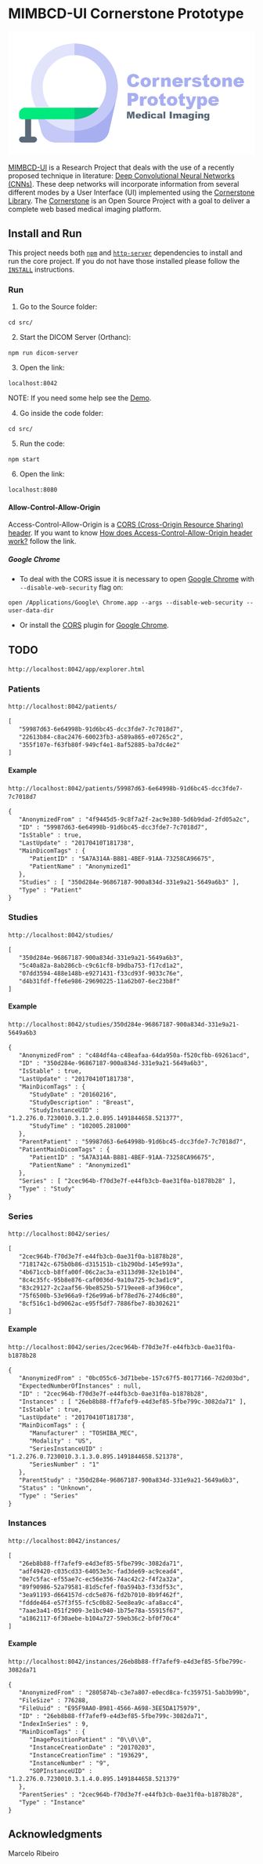 # MIMBCD-UI Cornerstone Prototype

<img src="assets/banner.png"/>

[MIMBCD-UI](https://mimbcd-ui.github.io/) is a Research Project that deals with the use of a recently proposed technique in literature: [Deep Convolutional Neural Networks (CNNs)](https://en.wikipedia.org/wiki/Convolutional_neural_network). These deep networks will incorporate information from several different modes by a User Interface (UI) implemented using the [Cornerstone Library](https://github.com/chafey/cornerstone). The [Cornerstone](https://github.com/chafey/cornerstone) is an Open Source Project with a goal to deliver a complete web based medical imaging platform.

## Install and Run

This project needs both [`npm`](https://www.npmjs.com/) and [`http-server`](https://github.com/indexzero/http-server) dependencies to install and run the core project. If you do not have those installed please follow the [`INSTALL`](src/INSTALL.md) instructions.

### Run

1) Go to the Source folder:

`cd src/`

2) Start the DICOM Server (Orthanc):

`npm run dicom-server`

3) Open the link:

`localhost:8042`

NOTE: If you need some help see the [Demo](https://youtu.be/tkzpT3KpY2A).

4) Go inside the code folder:

`cd src/`

5) Run the code:

`npm start`

6) Open the link:

`localhost:8080`

#### Allow-Control-Allow-Origin

Access-Control-Allow-Origin is a [CORS (Cross-Origin Resource Sharing) header](https://www.html5rocks.com/en/tutorials/cors/). If you want to know [How does Access-Control-Allow-Origin header work?](https://stackoverflow.com/questions/10636611/how-does-access-control-allow-origin-header-work) follow the link.

##### Google Chrome

* To deal with the CORS issue it is necessary to open [Google Chrome](https://www.google.com/intl/en/chrome/browser/desktop/) with `--disable-web-security` flag on:

```
open /Applications/Google\ Chrome.app --args --disable-web-security --user-data-dir
```

* Or install the  [CORS](https://chrome.google.com/webstore/detail/allow-control-allow-origi/nlfbmbojpeacfghkpbjhddihlkkiljbi?hl=en) plugin for [Google Chrome](https://www.google.com/intl/en/chrome/browser/desktop/).

## TODO

`http://localhost:8042/app/explorer.html`

### Patients

`http://localhost:8042/patients/`

```
[
   "59987d63-6e64998b-91d6bc45-dcc3fde7-7c7018d7",
   "22613b84-c8ac2476-60023fb3-a589a865-e07265c2",
   "355f107e-f63fb80f-949cf4e1-8af52885-ba7dc4e2"
]
```

#### Example

`http://localhost:8042/patients/59987d63-6e64998b-91d6bc45-dcc3fde7-7c7018d7`

```
{
   "AnonymizedFrom" : "4f9445d5-9c8f7a2f-2ac9e380-5d6b9dad-2fd05a2c",
   "ID" : "59987d63-6e64998b-91d6bc45-dcc3fde7-7c7018d7",
   "IsStable" : true,
   "LastUpdate" : "20170410T181738",
   "MainDicomTags" : {
      "PatientID" : "5A7A314A-B881-4BEF-91AA-73258CA96675",
      "PatientName" : "Anonymized1"
   },
   "Studies" : [ "350d284e-96867187-900a834d-331e9a21-5649a6b3" ],
   "Type" : "Patient"
}
```

### Studies

`http://localhost:8042/studies/`

```
[
   "350d284e-96867187-900a834d-331e9a21-5649a6b3",
   "5c40a82a-8ab286cb-c9c61cf8-b9dba753-f17cd1a2",
   "07dd3594-488e148b-e9271431-f33cd93f-9033c76e",
   "d4b31fdf-ffe6e986-29690225-11a62b07-6ec23b8f"
]
```

#### Example

`http://localhost:8042/studies/350d284e-96867187-900a834d-331e9a21-5649a6b3`

```
{
   "AnonymizedFrom" : "c484df4a-c48eafaa-64da950a-f520cfbb-69261acd",
   "ID" : "350d284e-96867187-900a834d-331e9a21-5649a6b3",
   "IsStable" : true,
   "LastUpdate" : "20170410T181738",
   "MainDicomTags" : {
      "StudyDate" : "20160216",
      "StudyDescription" : "Breast",
      "StudyInstanceUID" : "1.2.276.0.7230010.3.1.2.0.895.1491844658.521377",
      "StudyTime" : "102005.281000"
   },
   "ParentPatient" : "59987d63-6e64998b-91d6bc45-dcc3fde7-7c7018d7",
   "PatientMainDicomTags" : {
      "PatientID" : "5A7A314A-B881-4BEF-91AA-73258CA96675",
      "PatientName" : "Anonymized1"
   },
   "Series" : [ "2cec964b-f70d3e7f-e44fb3cb-0ae31f0a-b1878b28" ],
   "Type" : "Study"
}
```

### Series

`http://localhost:8042/series/`

```
[
   "2cec964b-f70d3e7f-e44fb3cb-0ae31f0a-b1878b28",
   "7181742c-675b0b86-d315151b-c1b290bd-145e993a",
   "4b671ccb-b8ffa00f-06c2ac3a-e3113d98-32e1b104",
   "8c4c35fc-95b8e876-caf0036d-9a10a725-9c3ad1c9",
   "83c29127-2c2aaf56-9be8525b-5719eee8-af3960ce",
   "75f6500b-53e966a9-f26e99a6-bf78ed76-274d6c80",
   "8cf516c1-bd9062ac-e95f5df7-7886fbe7-8b302621"
]
```

#### Example

`http://localhost:8042/series/2cec964b-f70d3e7f-e44fb3cb-0ae31f0a-b1878b28`

```
{
   "AnonymizedFrom" : "0bc055c6-3d71bebe-157c67f5-80177166-7d2d03bd",
   "ExpectedNumberOfInstances" : null,
   "ID" : "2cec964b-f70d3e7f-e44fb3cb-0ae31f0a-b1878b28",
   "Instances" : [ "26eb8b88-ff7afef9-e4d3ef85-5fbe799c-3082da71" ],
   "IsStable" : true,
   "LastUpdate" : "20170410T181738",
   "MainDicomTags" : {
      "Manufacturer" : "TOSHIBA_MEC",
      "Modality" : "US",
      "SeriesInstanceUID" : "1.2.276.0.7230010.3.1.3.0.895.1491844658.521378",
      "SeriesNumber" : "1"
   },
   "ParentStudy" : "350d284e-96867187-900a834d-331e9a21-5649a6b3",
   "Status" : "Unknown",
   "Type" : "Series"
}
```

### Instances

`http://localhost:8042/instances/`

```
[
   "26eb8b88-ff7afef9-e4d3ef85-5fbe799c-3082da71",
   "adf49420-c035cd33-64053e3c-fad3de69-ac9cead4",
   "0e7c5fac-ef55ae7c-ec56e356-74ac42c2-f4f2a32a",
   "89f90986-52a79581-81d5cfef-f0a594b3-f33df53c",
   "3ea91193-d664157d-cdc5e876-fd2b7010-8b9f462f",
   "fddde464-e57f3f55-fc5c0b82-5ee8ea9c-afa8acc4",
   "7aae3a41-051f2909-3e1bc940-1b75e78a-55915f67",
   "a1862117-6f30aebe-b104a727-59eb36c2-bf0f70c4"
]
```

#### Example

`http://localhost:8042/instances/26eb8b88-ff7afef9-e4d3ef85-5fbe799c-3082da71`

```
{
   "AnonymizedFrom" : "2805874b-c3e7a807-e0ecd8ca-fc359751-5ab3b99b",
   "FileSize" : 776288,
   "FileUuid" : "E95F9AA0-B981-4566-A698-3EE5DA175979",
   "ID" : "26eb8b88-ff7afef9-e4d3ef85-5fbe799c-3082da71",
   "IndexInSeries" : 9,
   "MainDicomTags" : {
      "ImagePositionPatient" : "0\\0\\0",
      "InstanceCreationDate" : "20170203",
      "InstanceCreationTime" : "193629",
      "InstanceNumber" : "9",
      "SOPInstanceUID" : "1.2.276.0.7230010.3.1.4.0.895.1491844658.521379"
   },
   "ParentSeries" : "2cec964b-f70d3e7f-e44fb3cb-0ae31f0a-b1878b28",
   "Type" : "Instance"
}
```

## Acknowledgments

Marcelo Ribeiro
